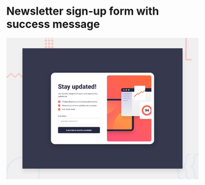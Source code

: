 # Newsletter sign-up form with success message

![Design preview for the Newsletter sign-up form with success message coding challenge](./design/desktop-preview.jpg)